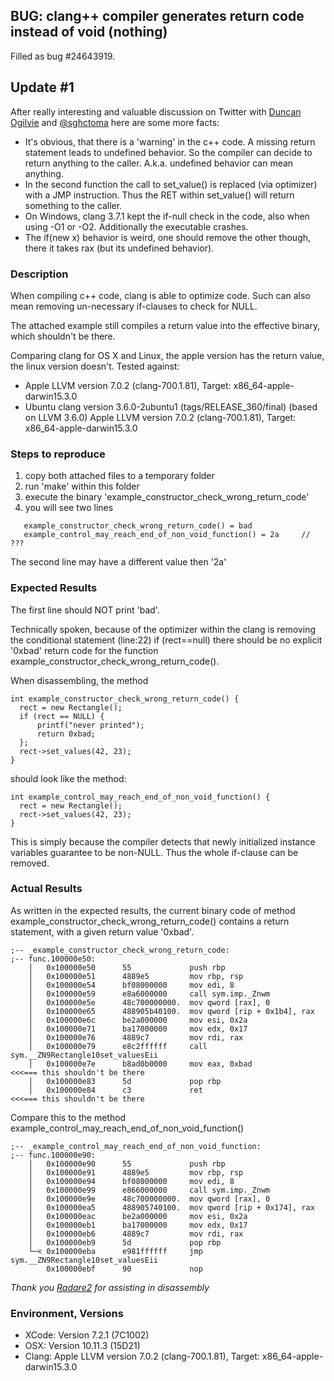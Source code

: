 


## BUG: clang++ compiler generates return code instead of void (nothing)

Filled as bug #24643919.

## Update #1

After really interesting and valuable discussion on Twitter
with [Duncan Ogilvie](https://twitter.com/mrexodia) and [@sghctoma](https://twitter.com/sghctoma)
here are some more facts:

* It's obvious, that there is a 'warning' in the c++ code. A missing return statement leads to undefined behavior. So the compiler can decide to return anything to the caller. A.k.a. undefined behavior can mean anything.
* In the second function the call to set_value() is replaced (via optimizer) with a JMP instruction. Thus the RET within set_value() will return something to the caller.
* On Windows, clang 3.7.1 kept the if-null check in the code, also when using -O1 or -O2. Additionally the executable crashes.
* The if(new x) behavior is weird, one should remove the other though, there it takes rax (but its undefined behavior).

### Description

When compiling c++ code, clang is able to optimize code.
Such can also mean removing un-necessary if-clauses to check for NULL.

The attached example still compiles a return value into the effective binary,
which shouldn't be there.

Comparing clang for OS X and Linux, the apple version has the return value,
the linux version doesn't.
Tested against:
* Apple LLVM version 7.0.2 (clang-700.1.81), Target: x86_64-apple-darwin15.3.0
* Ubuntu clang version 3.6.0-2ubuntu1 (tags/RELEASE_360/final) (based on LLVM 3.6.0)
Apple LLVM version 7.0.2 (clang-700.1.81), Target: x86_64-apple-darwin15.3.0


### Steps to reproduce

1. copy both attached files to a temporary folder
2. run 'make' within this folder
3. execute the binary 'example_constructor_check_wrong_return_code'
4. you will see two lines

```
   example_constructor_check_wrong_return_code() = bad
   example_control_may_reach_end_of_non_void_function() = 2a     // ???
```
The second line may have a different value then '2a'


### Expected Results

The first line should NOT print 'bad'.

Technically spoken, because of the optimizer within the clang
is removing the conditional statement (line:22) if (rect==null)
there should be no explicit '0xbad' return code
for the function example_constructor_check_wrong_return_code().

When disassembling, the method

```
int example_constructor_check_wrong_return_code() {
  rect = new Rectangle();
  if (rect == NULL) {
      printf("never printed");
      return 0xbad;
  };
  rect->set_values(42, 23);
}
```

should look like the method:

```
int example_control_may_reach_end_of_non_void_function() {
  rect = new Rectangle();
  rect->set_values(42, 23);
}
```

This is simply because the compiler detects that newly initialized instance variables
guarantee to be non-NULL. Thus the whole if-clause can be removed.


### Actual Results

As written in the expected results, the current binary code of method
example_constructor_check_wrong_return_code()
contains a return statement, with a given return value '0xbad'.

```
;-- _example_constructor_check_wrong_return_code:
;-- func.100000e50:
    │   0x100000e50      55             push rbp
    │   0x100000e51      4889e5         mov rbp, rsp
    │   0x100000e54      bf08000000     mov edi, 8
    │   0x100000e59      e8a6000000     call sym.imp._Znwm
    │   0x100000e5e      48c700000000.  mov qword [rax], 0
    │   0x100000e65      488905b40100.  mov qword [rip + 0x1b4], rax
    │   0x100000e6c      be2a000000     mov esi, 0x2a
    │   0x100000e71      ba17000000     mov edx, 0x17
    │   0x100000e76      4889c7         mov rdi, rax
    │   0x100000e79      e8c2ffffff     call sym.__ZN9Rectangle10set_valuesEii
    │   0x100000e7e      b8ad0b0000     mov eax, 0xbad                           <<<=== this shouldn't be there
    │   0x100000e83      5d             pop rbp
    │   0x100000e84      c3             ret                                      <<<=== this shouldn't be there
```

Compare this to the method example_control_may_reach_end_of_non_void_function()

```
;-- _example_control_may_reach_end_of_non_void_function:
;-- func.100000e90:
    │   0x100000e90      55             push rbp
    │   0x100000e91      4889e5         mov rbp, rsp
    │   0x100000e94      bf08000000     mov edi, 8
    │   0x100000e99      e866000000     call sym.imp._Znwm
    │   0x100000e9e      48c700000000.  mov qword [rax], 0
    │   0x100000ea5      488905740100.  mov qword [rip + 0x174], rax
    │   0x100000eac      be2a000000     mov esi, 0x2a
    │   0x100000eb1      ba17000000     mov edx, 0x17
    │   0x100000eb6      4889c7         mov rdi, rax
    │   0x100000eb9      5d             pop rbp
    └─< 0x100000eba      e981ffffff     jmp sym.__ZN9Rectangle10set_valuesEii
        0x100000ebf      90             nop
```

*Thank you [Radare2](http://www.radare.org/) for assisting in disassembly*

### Environment, Versions

* XCode: Version 7.2.1 (7C1002)
* OSX: Version 10.11.3 (15D21)
* Clang: Apple LLVM version 7.0.2 (clang-700.1.81), Target: x86_64-apple-darwin15.3.0
